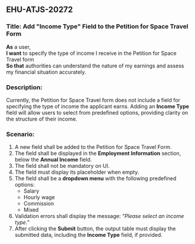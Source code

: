 ## EHU-ATJS-20272

### Title: Add "Income Type" Field to the Petition for Space Travel Form

**As** a user,  
**I want** to specify the type of income I receive in the Petition for Space Travel form  
**So that** authorities can understand the nature of my earnings and assess my financial situation accurately.

### Description:
Currently, the Petition for Space Travel form does not include a field for specifying the type of income the applicant earns. Adding an **Income Type** field will allow users to select from predefined options, providing clarity on the structure of their income.

### Scenario:
1. A new field shall be added to the Petition for Space Travel Form.
2. The field shall be displayed in the **Employment Information** section, below the **Annual Income** field.
3. The field shall not be mandatory on UI.
4. The field must display its placeholder when empty.
5. The field shall be a **dropdown menu** with the following predefined options:
    - Salary
    - Hourly wage
    - Commission
    - Mixed
6. Validation errors shall display the message: *"Please select an income type."*
7. After clicking the **Submit** button, the output table must display the submitted data, including the **Income Type** field, if provided.

